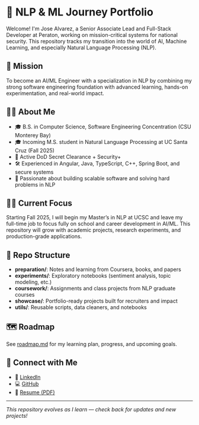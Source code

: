 # 🧠 NLP & ML Journey Portfolio

Welcome! I'm Jose Alvarez, a Senior Associate Lead and Full-Stack Developer at Peraton, working on mission-critical systems for national security. This repository tracks my transition into the world of AI, Machine Learning, and especially Natural Language Processing (NLP).

## 🚀 Mission

To become an AI/ML Engineer with a specialization in NLP by combining my strong software engineering foundation with advanced learning, hands-on experimentation, and real-world impact.

## 👨‍💻 About Me

- 🎓 B.S. in Computer Science, Software Engineering Concentration (CSU Monterey Bay)
- 🎓 Incoming M.S. student in Natural Language Processing at UC Santa Cruz (Fall 2025)
- 🔐 Active DoD Secret Clearance + Security+
- 🛠️ Experienced in Angular, Java, TypeScript, C++, Spring Boot, and secure systems
- 💬 Passionate about building scalable software and solving hard problems in NLP

## 👨‍🎓 Current Focus

Starting Fall 2025, I will begin my Master’s in NLP at UCSC and leave my full-time job to focus fully on school and career development in AI/ML. This repository will grow with academic projects, research experiments, and production-grade applications.

## 📂 Repo Structure

- **preparation/**: Notes and learning from Coursera, books, and papers
- **experiments/**: Exploratory notebooks (sentiment analysis, topic modeling, etc.)
- **coursework/**: Assignments and class projects from NLP graduate courses
- **showcase/**: Portfolio-ready projects built for recruiters and impact
- **utils/**: Reusable scripts, data cleaners, and notebooks

## 🗺️ Roadmap

See [roadmap.md](./roadmap.md) for my learning plan, progress, and upcoming goals.

## 🔗 Connect with Me

- 💼 [LinkedIn](https://linkedin.com/in/jose-alvarez-developer)
- 💻 [GitHub](https://github.com/Alvarez-Jose)
- 📄 [Resume (PDF)](./Jose_Antonio_Alvarez_Maciel_Resume_2025.pdf)

---

_This repository evolves as I learn — check back for updates and new projects!_
